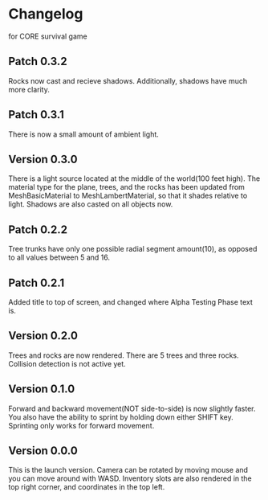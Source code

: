 # Changelog
for CORE survival game
## Patch 0.3.2
Rocks now cast and recieve shadows. Additionally, shadows have much more clarity.
## Patch 0.3.1
There is now a small amount of ambient light.
## Version 0.3.0
There is a light source located at the middle of the world(100 feet high). The material type for the plane, trees, and the rocks has been updated from MeshBasicMaterial to MeshLambertMaterial, so that it shades relative to light. Shadows are also casted on all objects now.
## Patch 0.2.2
Tree trunks have only one possible radial segment amount(10), as opposed to all values between 5 and 16.
## Patch 0.2.1
Added title to top of screen, and changed where Alpha Testing Phase text is.
## Version 0.2.0
Trees and rocks are now rendered. There are 5 trees and three rocks. Collision detection is not active yet.
## Version 0.1.0
Forward and backward movement(NOT side-to-side) is now slightly faster. You also have the ability to sprint by holding down either SHIFT key. Sprinting only works for forward movement.
## Version 0.0.0
This is the launch version. Camera can be rotated by moving mouse and you can move around with WASD. Inventory slots are also rendered in the top right corner, and coordinates in the top left.